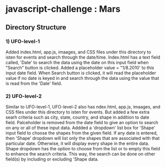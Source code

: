 # javascript-challenge : Mars

## Directory Structure
### 1) UFO-level-1
Added index.html, app.js, imaages, and CSS files under this directory to isten for events and search through the date/time. Index.html has a text field called, 'Date' to search the data using the date on this input field when "Search" button is clicked. Added a placeholder value = "1/8.2010' to this input date field. When Search button is clicked, it will read the placeholder value if no date is keyed in and search through the data using the value that is read from the 'Date' field.

### 2) UFO-level-2
Similar to UFO-level-1, UFO-level-2 also has ndex.html, app.js, imaages, and CSS files under this directory to isten for events. But added a few extra searh criteria such as city, state, country, and shape in addition to date field. Palceholder is removed from the date field to give an option to search on any or all of these input data. Addded a 'dropdown' list box for 'Shape' input field to choose the shapes from the given field. If any date is entered, then 'Shape' dropdown will list only the shapes that are associated with that particular date. Otherwise, it will display every shape in the entire data. Shape dropdown has the option to choose from the list or to empty this field to enhance the search criteria. This way, the search can be done on other field(s) by including or excluding 'Shape data.
